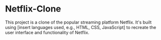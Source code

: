 # Netflix-Clone
This project is a clone of the popular streaming platform Netflix. It's built using [insert languages used, e.g., HTML, CSS, JavaScript] to recreate the user interface and functionality of Netflix.
